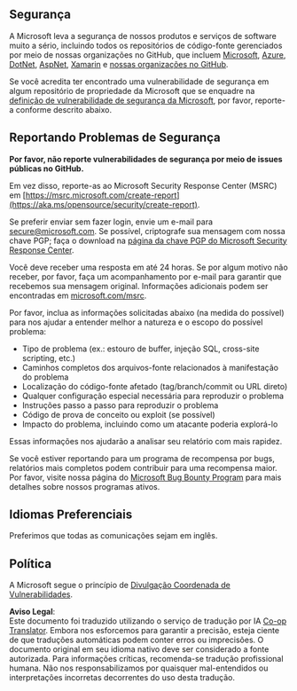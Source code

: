 <!--
CO_OP_TRANSLATOR_METADATA:
{
  "original_hash": "2d33a71bed73d6daee78e2d473ece975",
  "translation_date": "2025-07-09T06:53:05+00:00",
  "source_file": "SECURITY.md",
  "language_code": "br"
}
-->
## Segurança

A Microsoft leva a segurança de nossos produtos e serviços de software muito a sério, incluindo todos os repositórios de código-fonte gerenciados por meio de nossas organizações no GitHub, que incluem [Microsoft](https://github.com/microsoft), [Azure](https://github.com/Azure), [DotNet](https://github.com/dotnet), [AspNet](https://github.com/aspnet), [Xamarin](https://github.com/xamarin) e [nossas organizações no GitHub](https://opensource.microsoft.com/).

Se você acredita ter encontrado uma vulnerabilidade de segurança em algum repositório de propriedade da Microsoft que se enquadre na [definição de vulnerabilidade de segurança da Microsoft](https://aka.ms/opensource/security/definition), por favor, reporte-a conforme descrito abaixo.

## Reportando Problemas de Segurança

**Por favor, não reporte vulnerabilidades de segurança por meio de issues públicas no GitHub.**

Em vez disso, reporte-as ao Microsoft Security Response Center (MSRC) em [https://msrc.microsoft.com/create-report](https://aka.ms/opensource/security/create-report).

Se preferir enviar sem fazer login, envie um e-mail para [secure@microsoft.com](mailto:secure@microsoft.com). Se possível, criptografe sua mensagem com nossa chave PGP; faça o download na [página da chave PGP do Microsoft Security Response Center](https://aka.ms/opensource/security/pgpkey).

Você deve receber uma resposta em até 24 horas. Se por algum motivo não receber, por favor, faça um acompanhamento por e-mail para garantir que recebemos sua mensagem original. Informações adicionais podem ser encontradas em [microsoft.com/msrc](https://aka.ms/opensource/security/msrc).

Por favor, inclua as informações solicitadas abaixo (na medida do possível) para nos ajudar a entender melhor a natureza e o escopo do possível problema:

  * Tipo de problema (ex.: estouro de buffer, injeção SQL, cross-site scripting, etc.)
  * Caminhos completos dos arquivos-fonte relacionados à manifestação do problema
  * Localização do código-fonte afetado (tag/branch/commit ou URL direto)
  * Qualquer configuração especial necessária para reproduzir o problema
  * Instruções passo a passo para reproduzir o problema
  * Código de prova de conceito ou exploit (se possível)
  * Impacto do problema, incluindo como um atacante poderia explorá-lo

Essas informações nos ajudarão a analisar seu relatório com mais rapidez.

Se você estiver reportando para um programa de recompensa por bugs, relatórios mais completos podem contribuir para uma recompensa maior. Por favor, visite nossa página do [Microsoft Bug Bounty Program](https://aka.ms/opensource/security/bounty) para mais detalhes sobre nossos programas ativos.

## Idiomas Preferenciais

Preferimos que todas as comunicações sejam em inglês.

## Política

A Microsoft segue o princípio de [Divulgação Coordenada de Vulnerabilidades](https://aka.ms/opensource/security/cvd).

**Aviso Legal**:  
Este documento foi traduzido utilizando o serviço de tradução por IA [Co-op Translator](https://github.com/Azure/co-op-translator). Embora nos esforcemos para garantir a precisão, esteja ciente de que traduções automáticas podem conter erros ou imprecisões. O documento original em seu idioma nativo deve ser considerado a fonte autorizada. Para informações críticas, recomenda-se tradução profissional humana. Não nos responsabilizamos por quaisquer mal-entendidos ou interpretações incorretas decorrentes do uso desta tradução.